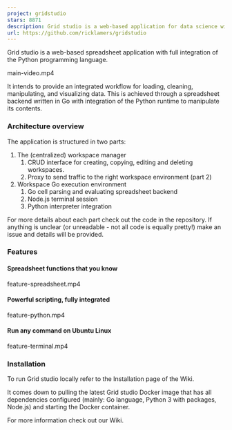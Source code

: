 ```yaml
---
project: gridstudio
stars: 8871
description: Grid studio is a web-based application for data science with full integration of open source data science frameworks and languages.
url: https://github.com/ricklamers/gridstudio
---
```


Grid studio is a web-based spreadsheet application with full integration of the Python programming language.

main-video.mp4

It intends to provide an integrated workflow for loading, cleaning, manipulating, and visualizing data. This is achieved through a spreadsheet backend written in Go with integration of the Python runtime to manipulate its contents.

### Architecture overview

The application is structured in two parts:

1.  The (centralized) workspace manager
    1.  CRUD interface for creating, copying, editing and deleting workspaces.
    2.  Proxy to send traffic to the right workspace environment (part 2)
2.  Workspace Go execution environment
    1.  Go cell parsing and evaluating spreadsheet backend
    2.  Node.js terminal session
    3.  Python interpreter integration

For more details about each part check out the code in the repository. If anything is unclear (or unreadable - not all code is equally pretty!) make an issue and details will be provided.

### Features

#### Spreadsheet functions that you know

feature-spreadsheet.mp4

#### Powerful scripting, fully integrated

feature-python.mp4

#### Run any command on Ubuntu Linux

feature-terminal.mp4

### Installation

To run Grid studio locally refer to the Installation page of the Wiki.

It comes down to pulling the latest Grid studio Docker image that has all dependencies configured (mainly: Go language, Python 3 with packages, Node.js) and starting the Docker container.

For more information check out our Wiki.

